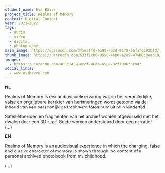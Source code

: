 ```yaml
---
student_name: Eva Bavré
project_title: Realms of Memory
context: Digital Context
year: 2021—2022
tags:
  - audio
  - video
  - digital
  - photography
main_image: https://ucarecdn.com/3f5eaffd-e599-4b2d-9178-5bfafc292b1d/
thumb_image: https://ucarecdn.com/933f1cb6-0598-4eb0-a2a9-476b8c0ead19/
images:
  - https://ucarecdn.com/406c2439-eccf-46de-a908-3cf1888c3c98/
social_links:
  - www.evabavre.com
---
```

**NL**

Realms of Memory is een audiovisuele ervaring waarin het veranderlijke, valse en ongrijpbare karakter van herinneringen wordt getoond via de inhoud van een persoonlijk gearchiveerd fotoalbum uit mijn kindertijd.

Satellietbeelden en fragmenten van het archief worden afgewisseld met het dwalen door een 3D-stad. Beide worden ondersteund door een narratief. (...)

**EN**

Realms of Memory is an audiovisual experience in which the changing, false and elusive character of memory is shown through the content of a personal archived photo book from my childhood.

(...)